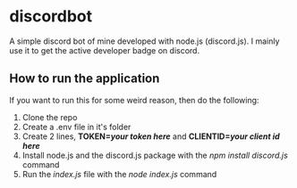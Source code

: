 # discordbot
A simple discord bot of mine developed with node.js (discord.js).
I mainly use it to get the active developer badge on discord.

## How to run the application
If you want to run this for some weird reason, then do the following:
1. Clone the repo
2. Create a .env file in it's folder
3. Create 2 lines, **TOKEN=*your token here*** and **CLIENTID=*your client id here***
4. Install node.js and the discord.js package with the *npm install discord.js* command
5. Run the *index.js* file with the *node index.js* command